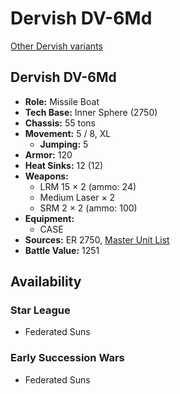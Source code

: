 # Dervish DV-6Md

[Other Dervish variants](../dervish.md)

## Dervish DV-6Md
- **Role:** Missile Boat
- **Tech Base:** Inner Sphere (2750)
- **Chassis:** 55 tons
- **Movement:** 5 / 8, XL
  - **Jumping:** 5
- **Armor:** 120
- **Heat Sinks:** 12 (12)
- **Weapons:**
  - LRM 15 × 2 (ammo: 24)
  - Medium Laser × 2
  - SRM 2 × 2 (ammo: 100)
- **Equipment:**
  - CASE
- **Sources:** ER 2750, [Master Unit List](http://masterunitlist.info/Unit/Details/5869/dervish-dv-6md)
- **Battle Value:** 1251

## Availability

### Star League
- Federated Suns

### Early Succession Wars
- Federated Suns

